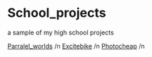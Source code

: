 # School_projects
a sample of my high school projects

[Parralel_worlds](https://github.com/Eclynos/School_projects/blob/Parralel_worlds/README.md) /n
[Excitebike](https://github.com/Eclynos/School_projects/blob/Excitebike/README.md) /n
[Photocheap](https://github.com/Eclynos/School_projects/blob/Photocheap/README.md) /n
